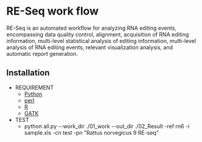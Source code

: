 RE-Seq work flow
=====
RE-Seq is an automated workflow for analyzing RNA editing events, encompassing data quality control, alignment, acquisition of RNA editing information, multi-level statistical analysis of editing information, multi-level analysis of RNA editing events, relevant visualization analysis, and automatic report generation.

Installation
-----

* REQUIREMENT
  * [Python](https://www.python.org/download/releases/)
  * [perl](https://www.perl.org)
  * [R](https://www.r-project.org)
  * [GATK](https://github.com/broadinstitute/gatk/releases)
* TEST
  * python all.py --work_dir ./01_work --out_dir ./02_Result -ref rn6 -i sample.xls -cn test -pn "Rattus norvegicus 9 RE-seq"

